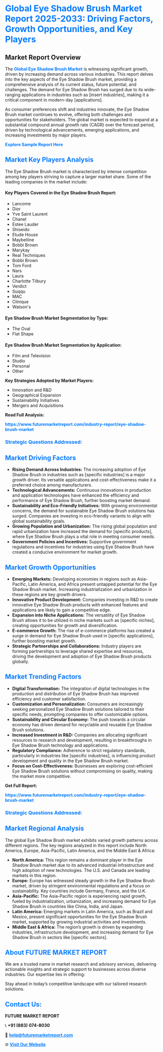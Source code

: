 <h1 style="color: #007BFF;">Global Eye Shadow Brush Market Report 2025-2033: Driving Factors, Growth Opportunities, and Key Players</h1>

<section id="overview">
<h2>Market Report Overview</h2>
<p>The <a href="https://www.futuremarketreport.com/industry-report/eye-shadow-brush-market" style="color: #007BFF; text-decoration: none;"><strong>Global Eye Shadow Brush Market</strong></a> is witnessing significant growth, driven by increasing demand across various industries. This report delves into the key aspects of the Eye Shadow Brush market, providing a comprehensive analysis of its current status, future potential, and challenges. The demand for Eye Shadow Brush has surged due to its wide-ranging applications in industries such as [insert industries], making it a critical component in modern-day [applications].</p>
<p>As consumer preferences shift and industries innovate, the Eye Shadow Brush market continues to evolve, offering both challenges and opportunities for stakeholders. The global market is expected to expand at a substantial compound annual growth rate (CAGR) over the forecast period, driven by technological advancements, emerging applications, and increasing investments by major players.</p>
</section>

<section id="overview">
<p><a href="https://www.futuremarketreport.com/request-sample/reportId=90252" style="color: #007BFF; text-decoration: none;"><strong>Explore Sample Report Here</strong></a></p>
</section>

<section id="key-players">
<h2 style="color: #007BFF;">Market Key Players Analysis</h2>
<p>The Eye Shadow Brush market is characterized by intense competition among key players striving to capture a larger market share. Some of the leading companies in the market include:</p>
<h4>Key Players Covered in the Eye Shadow Brush Report:</h4>
<ul><li>Lancome</li><li>Dior</li><li>Yve Saint Laurent</li><li>Chanel</li><li>Estee Lauder</li><li>Shiseido</li><li>Etude House</li><li>Maybelline</li><li>Bobbi Brown</li><li>Marykay</li><li>Real Techniques</li><li>Bobbi Brown</li><li>Tom Ford</li><li>Nars</li><li>Laura</li><li>Charlotte Tilbury</li><li>Verdict</li><li>Suqqu</li><li>MAC</li><li>Clinique</li><li>Watson&#039;s</li></ul>
<h4>Eye Shadow Brush Market Segmentation by Type:</h4>
<ul><li>The Oval</li><li>Flat Shape</li></ul>

<h4>Eye Shadow Brush Market Segmentation by Application:</h4>
<ul><li>Film and Television</li><li>Studio</li><li>Personal</li><li>Other</li></ul>
<p><strong>Key Strategies Adopted by Market Players:</strong></p>
<ul>
<li>Innovation and R&D</li>
<li>Geographical Expansion</li>
<li>Sustainability Initiatives</li>
<li>Mergers and Acquisitions</li>
</ul>
</section>

<section>
<p><strong>Read Full Analysis: </strong></p><a href="https://www.futuremarketreport.com/industry-report/eye-shadow-brush-market" style="color: #007BFF; text-decoration: none;"><strong>https://www.futuremarketreport.com/industry-report/eye-shadow-brush-market</strong></a>
<h3 style="color: #007BFF;">Strategic Questions Addressed:</h3>
</section>

<section id="driving-factors">
<h2 style="color: #007BFF;">Market Driving Factors</h2>
<ul>
<li><strong>Rising Demand Across Industries:</strong> The increasing adoption of Eye Shadow Brush in industries such as [specific industries] is a major growth driver. Its versatile applications and cost-effectiveness make it a preferred choice among manufacturers.</li>
<li><strong>Technological Advancements:</strong> Continuous innovations in production and application technologies have enhanced the efficiency and performance of Eye Shadow Brush, further boosting market demand.</li>
<li><strong>Sustainability and Eco-Friendly Initiatives:</strong> With growing environmental concerns, the demand for sustainable Eye Shadow Brush solutions has surged. Companies are investing in eco-friendly variants to align with global sustainability goals.</li>
<li><strong>Growing Population and Urbanization:</strong> The rising global population and rapid urbanization have increased the demand for [specific products], where Eye Shadow Brush plays a vital role in meeting consumer needs.</li>
<li><strong>Government Policies and Incentives:</strong> Supportive government regulations and incentives for industries using Eye Shadow Brush have created a conducive environment for market growth.</li>
</ul>
</section>

<section id="growth-opportunities">
<h2 style="color: #007BFF;">Market Growth Opportunities</h2>
<ul>
<li><strong>Emerging Markets:</strong> Developing economies in regions such as Asia-Pacific, Latin America, and Africa present untapped potential for the Eye Shadow Brush market. Increasing industrialization and urbanization in these regions are key growth drivers.</li>
<li><strong>Innovative Product Development:</strong> Companies investing in R&D to create innovative Eye Shadow Brush products with enhanced features and applications are likely to gain a competitive edge.</li>
<li><strong>Expansion into Niche Applications:</strong> The versatility of Eye Shadow Brush allows it to be utilized in niche markets such as [specific niches], creating opportunities for growth and diversification.</li>
<li><strong>E-commerce Growth:</strong> The rise of e-commerce platforms has created a surge in demand for Eye Shadow Brush used in [specific applications], further boosting market growth.</li>
<li><strong>Strategic Partnerships and Collaborations:</strong> Industry players are forming partnerships to leverage shared expertise and resources, driving the development and adoption of Eye Shadow Brush products globally.</li>
</ul>
</section>

<section id="trending-factors">
<h2 style="color: #007BFF;">Market Trending Factors</h2>
<ul>
<li><strong>Digital Transformation:</strong> The integration of digital technologies in the production and distribution of Eye Shadow Brush has improved efficiency and customer satisfaction.</li>
<li><strong>Customization and Personalization:</strong> Consumers are increasingly seeking personalized Eye Shadow Brush solutions tailored to their specific needs, prompting companies to offer customizable options.</li>
<li><strong>Sustainability and Circular Economy:</strong> The push towards a circular economy has driven demand for recyclable and reusable Eye Shadow Brush solutions.</li>
<li><strong>Increased Investment in R&D:</strong> Companies are allocating significant resources to research and development, resulting in breakthroughs in Eye Shadow Brush technology and applications.</li>
<li><strong>Regulatory Compliance:</strong> Adherence to strict regulatory standards, particularly in industries like [specific industries], is influencing product development and quality in the Eye Shadow Brush market.</li>
<li><strong>Focus on Cost-Effectiveness:</strong> Businesses are exploring cost-efficient Eye Shadow Brush solutions without compromising on quality, making the market more competitive.</li>
</ul>
</section>

<section>
<p><strong>Get Full Report: </strong></p><a href="https://www.futuremarketreport.com/industry-report/eye-shadow-brush-market" style="color: #007BFF; text-decoration: none;"><strong>https://www.futuremarketreport.com/industry-report/eye-shadow-brush-market</strong></a>
<h3 style="color: #007BFF;">Strategic Questions Addressed:</h3>
</section>


<section id="regional-analysis">
<h2 style="color: #007BFF;">Market Regional Analysis</h2>
<p>The global Eye Shadow Brush market exhibits varied growth patterns across different regions. The key regions analyzed in this report include North America, Europe, Asia-Pacific, Latin America, and the Middle East & Africa:</p>
<ul>
<li><strong>North America:</strong> This region remains a dominant player in the Eye Shadow Brush market due to its advanced industrial infrastructure and high adoption of new technologies. The U.S. and Canada are leading markets in this region.</li>
<li><strong>Europe:</strong> Europe has witnessed steady growth in the Eye Shadow Brush market, driven by stringent environmental regulations and a focus on sustainability. Key countries include Germany, France, and the U.K.</li>
<li><strong>Asia-Pacific:</strong> The Asia-Pacific region is experiencing rapid growth, fueled by industrialization, urbanization, and increasing demand for Eye Shadow Brush in countries like China, India, and Japan.</li>
<li><strong>Latin America:</strong> Emerging markets in Latin America, such as Brazil and Mexico, present significant opportunities for the Eye Shadow Brush market, supported by growing industrial activities and investments.</li>
<li><strong>Middle East & Africa:</strong> The region’s growth is driven by expanding industries, infrastructure development, and increasing demand for Eye Shadow Brush in sectors like [specific sectors].</li>
</ul>
</section>

<footer>
<h2 style="color: #007BFF;">About FUTURE MARKET REPORT</h2>
<p>We are a trusted name in market research and advisory services, delivering actionable insights and strategic support to businesses across diverse industries. Our expertise lies in offering:</p>

<p>Stay ahead in today’s competitive landscape with our tailored research solutions.</p>

<h2 style="color: #007BFF;">Contact Us:</h2>
<p><strong>FUTURE MARKET REPORT</strong></p>
<p>📞 <strong>+91 (883) 074-8030</strong></p>
<p>📧 <strong><a href="mailto:help@futuremarketreport.com" style="color: #007BFF;">help@futuremarketreport.com</a></strong></p>
<p>🌐 <strong><a href="https://www.futuremarketreport.com/" style="color: #007BFF;">Visit Our Website</a></strong></p>
</footer>